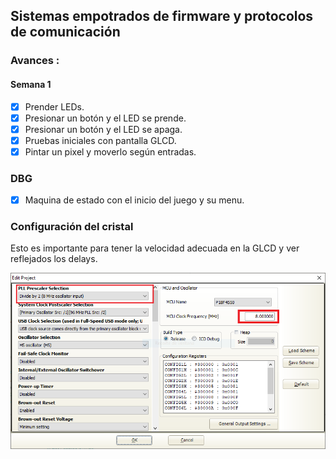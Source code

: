 ## Sistemas empotrados de firmware y protocolos de comunicación

### Avances :

#### Semana 1

- [x] Prender LEDs.
- [x] Presionar un botón y el LED se prende.
- [x] Presionar un botón y el LED se apaga.
- [x] Pruebas iniciales con pantalla GLCD.
- [x] Pintar un pixel y moverlo según entradas.

### DBG
- [x] Maquina de estado con el inicio del juego y su menu.

### Configuración del cristal
Esto es importante para tener la velocidad adecuada en la GLCD y ver reflejados los delays.

![cristal](https://github.com/kjiron/proyecto-1-embebidos/blob/main/configPIC/cristal.PNG)
